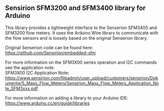 ## Sensirion SFM3200 and SFM3400 library for Arduino

This library provides a lightweight interface to the Senserion SFM3400 and SFM3200 flow meters. It uses the Arduino Wire library to communicate with the flow sensors and is loosely based on the original Senserion library.

Original Senserion code can be found here: https://github.com/Sensirion/embedded-sfm

For more information on the SFM3X00 series operation and I2C commands see the application note.  
SFM3X00 I2C Application Note: https://www.sensirion.com/fileadmin/user_upload/customers/sensirion/Dokumente/5_Mass_Flow_Meters/Sensirion_Mass_Flow_Meters_Application_Note_SFM3xxx.pdf

For more information on adding a library to your Arduino IDE: https://www.arduino.cc/en/guide/libraries
